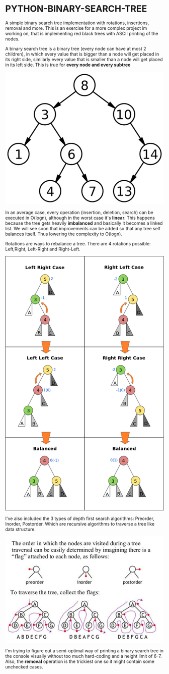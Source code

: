 # PYTHON-BINARY-SEARCH-TREE
A simple binary search tree implementation with rotations, insertions, removal and more.
This is an exercise for a more complex project im working on, that is implementing red black trees with ASCII printing of the nodes.

A binary search tree is a binary tree (every node can have at most 2 children), in which every value that is bigger than a node will get placed in its right side, similarly every value that is smaller than a node will get placed in its left side. This is true for **every node and every subtree**


![](https://github.com/FezFamiliar/PYTHON-BINARY-SEARCH-TREE/blob/master/bst.png)

In an average case, every operation (insertion, deletion, search) can be executed in O(logn), although in the worst case it's **linear**.
This happens because the tree gets heavily **imbalanced** and basically it becomes a linked list. We will see soon that improvements can be added so that any tree self balances itself. Thus lowering the complexity to O(logn).



Rotations are ways to rebalance a tree. There are 4 rotations possible: Left,Right, Left-Right and Right-Left.





![](https://github.com/FezFamiliar/PYTHON-BINARY-SEARCH-TREE/blob/master/balance.png)






I've also included the 3 types of depth first search algorithms: Preorder, Inorder, Postorder. Which are recursive algorithms to traverse a tree like data structure.






![](https://github.com/FezFamiliar/PYTHON-BINARY-SEARCH-TREE/blob/master/traversal.png)







I'm trying to figure out a semi-optimal way of printing a binary search tree in the console visually without too much hard-coding and a height limit of 6-7. Also, the **removal** operation is the trickiest one so it might contain some unchecked cases.
